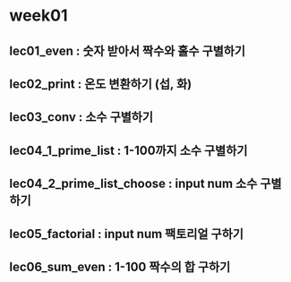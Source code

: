 # week01
## lec01_even : 숫자 받아서 짝수와 홀수 구별하기 
## lec02_print : 온도 변환하기 (섭, 화)
## lec03_conv : 소수 구별하기
## lec04_1_prime_list : 1-100까지 소수 구별하기
## lec04_2_prime_list_choose : input num 소수 구별하기
## lec05_factorial : input num 팩토리얼 구하기
## lec06_sum_even : 1-100 짝수의 합 구하기

